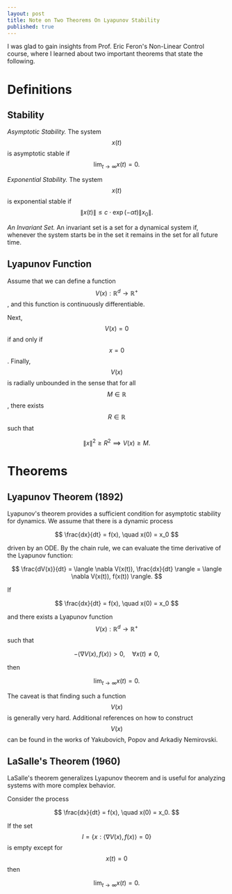 ```yaml
---
layout: post
title: Note on Two Theorems On Lyapunov Stability
published: true
---
```



I was glad to gain insights from Prof. Eric Feron's Non-Linear Control course, where I learned about two important theorems that state the following.

# Definitions

## Stability

*Asymptotic Stability.* The system $$x(t)$$ is asymptotic stable if $$\lim_{t \to \infty} x(t) = 0.$$

*Exponential Stability.* The system $$x(t)$$ is exponential stable if $$\|x(t)\| \le c\cdot \exp(-\alpha t)\|x_0\|.$$

*An Invariant Set.* An invariant set is a set for a dynamical system if, whenever the system starts be in the set it remains in the set for all future time.

## Lyapunov Function

Assume that we can define a function $$V(x): \mathbb{R}^d \to \mathbb{R}^+$$, and this function is continuously differentiable.

Next, $$V(x) = 0$$ if and only if $$x = 0$$. Finally, $$V(x)$$ is radially unbounded in the sense that for all $$M \in \mathbb{R}$$, there exists $$R \in \mathbb{R}$$ such that

$$
\|x\|^2 \geq R^2 \implies V(x) \geq M.
$$

# Theorems

## Lyapunov Theorem (1892)

Lyapunov's theorem provides a sufficient condition for asymptotic stability for dynamics. We assume that there is a dynamic process

$$
\frac{dx}{dt} = f(x), \quad x(0) = x_0
$$

driven by an ODE. By the chain rule, we can evaluate the time derivative of the Lyapunov function:

$$
\frac{dV(x)}{dt} = \langle \nabla V(x(t)), \frac{dx}{dt} \rangle = \langle \nabla V(x(t)), f(x(t)) \rangle.
$$

If

$$
\frac{dx}{dt} = f(x), \quad x(0) = x_0
$$

and there exists a Lyapunov function $$V(x): \mathbb{R}^d \to \mathbb{R}^+$$ such that

$$
-\langle \nabla V(x), f(x) \rangle > 0, \quad \forall x(t) \neq 0,
$$

then

$$
\lim_{t \to \infty} x(t) = 0.
$$

The caveat is that finding such a function $$V(x)$$ is generally very hard. Additional references on how to construct $$V(x)$$ can be found in the works of Yakubovich, Popov and  Arkadiy Nemirovski.

## LaSalle's Theorem (1960)

LaSalle's theorem generalizes Lyapunov theorem and is useful for analyzing systems with more complex behavior.


Consider the process

$$
\frac{dx}{dt} = f(x), \quad x(0) = x_0.
$$

If the set $$I = \left\{ x : \langle \nabla V(x), f(x) \rangle = 0 \right\}$$ is empty except for $$x(t)=0$$ then

$$
\lim_{t \to \infty} x(t) = 0.
$$
